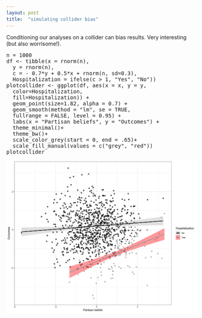 ```yaml
---
layout: post
title:  "simulating collider bias"
---
```

Conditioning our analyses on a collider can bias results. Very interesting (but also worrisome!).

<pre lang="R">
n = 1000
df <- tibble(x = rnorm(n),
  y = rnorm(n),
  c = - 0.7*y + 0.5*x + rnorm(n, sd=0.3),
  Hospitalization = ifelse(c > 1, "Yes", "No"))
plotcollider <- ggplot(df, aes(x = x, y = y, 
  color=Hospitalization,
  fill=Hospitalization)) +
  geom_point(size=1.82, alpha = 0.7) +
  geom_smooth(method = "lm", se = TRUE, 
  fullrange = FALSE, level = 0.95) +
  labs(x = "Partisan beliefs", y = "Outcomes") +
  theme_minimal()+
  theme_bw()+
  scale_color_grey(start = 0, end = .65)+ 
  scale_fill_manual(values = c("grey", "red"))
plotcollider 
</pre>
![image](/assets/images/colliderplot11.png)
